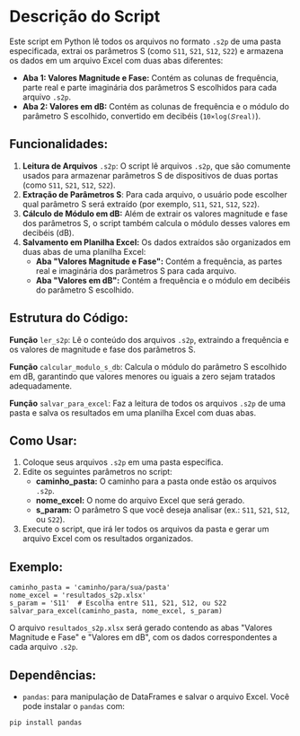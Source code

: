 # Descrição do Script
Este script em Python lê todos os arquivos no formato ```.s2p``` de uma pasta especificada, extrai os parâmetros S 
(como ```S11```, ```S21```, ```S12```, ```S22```) e armazena os dados em um arquivo Excel com duas abas diferentes:

- **Aba 1: Valores Magnitude e Fase:** Contém as colunas de frequência, parte real e parte imaginária dos parâmetros S escolhidos para cada arquivo ```.s2p```.
- **Aba 2: Valores em dB:** Contém as colunas de frequência e o módulo do parâmetro S escolhido, 
convertido em decibéis (```10×log(𝑆real)```).

## Funcionalidades:
1. **Leitura de Arquivos** ```.s2p```: O script lê arquivos ```.s2p```, que são comumente usados para armazenar parâmetros S 
de dispositivos de duas portas (como ```S11```, ```S21```, ```S12```, ```S22```).
2. **Extração de Parâmetros S**: Para cada arquivo, o usuário pode escolher qual parâmetro S será extraído 
(por exemplo, ```S11```, ```S21```, ```S12```, ```S22```).
3. **Cálculo de Módulo em dB:** Além de extrair os valores magnitude e fase dos parâmetros S, o script também calcula o módulo desses valores em decibéis (dB).
4. **Salvamento em Planilha Excel:** Os dados extraídos são organizados em duas abas de uma planilha Excel:
    - **Aba "Valores Magnitude e Fase":** Contém a frequência, as partes real e imaginária dos parâmetros S para cada arquivo.
    - **Aba "Valores em dB":** Contém a frequência e o módulo em decibéis do parâmetro S escolhido.

## Estrutura do Código:

**Função** ```ler_s2p```: Lê o conteúdo dos arquivos ```.s2p```, extraindo a frequência e os valores de magnitude e fase dos parâmetros S.

**Função** ```calcular_modulo_s_db```: Calcula o módulo do parâmetro S escolhido em dB, garantindo que valores menores ou iguais a zero sejam tratados adequadamente.

**Função** ```salvar_para_excel```: Faz a leitura de todos os arquivos ```.s2p``` de uma pasta e salva os resultados em uma planilha Excel com duas abas.


## Como Usar:
1. Coloque seus arquivos ```.s2p``` em uma pasta específica.
2. Edite os seguintes parâmetros no script:
    - **caminho_pasta:** O caminho para a pasta onde estão os arquivos ```.s2p```.
    - **nome_excel:** O nome do arquivo Excel que será gerado.
    - **s_param:** O parâmetro S que você deseja analisar (ex.: ```S11```, ```S21```, ```S12```, ou ```S22```).
3. Execute o script, que irá ler todos os arquivos da pasta e gerar um arquivo Excel com os resultados organizados.

## Exemplo:
```
caminho_pasta = 'caminho/para/sua/pasta'
nome_excel = 'resultados_s2p.xlsx'
s_param = 'S11'  # Escolha entre S11, S21, S12, ou S22
salvar_para_excel(caminho_pasta, nome_excel, s_param)
```

O arquivo ```resultados_s2p.xlsx``` será gerado contendo as abas "Valores Magnitude e Fase" e "Valores em dB", com os dados correspondentes a cada arquivo ```.s2p```.

## Dependências:

- ```pandas```: para manipulação de DataFrames e salvar o arquivo Excel.
Você pode instalar o ```pandas``` com:

```
pip install pandas
```
